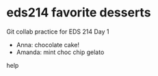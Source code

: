 # eds214 favorite desserts

Git collab practice for EDS 214 Day 1


- Anna: chocolate cake!
- Amanda: mint choc chip gelato

help
